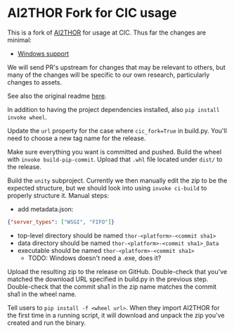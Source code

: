 # AI2THOR Fork for CIC usage

This is a fork of [AI2THOR](https://github.com/allenai/ai2thor) for usage at CIC. Thus far the changes are minimal:

* [Windows support](https://github.com/allenai/ai2thor/pull/1192)

We will send PR's upstream for changes that may be relevant to others, but many of the changes will be specific to our own research, particularly changes to assets.

See also the original readme [here](./README.md).

In addition to having the project dependencies installed, also `pip install invoke wheel`.

Update the `url` property for the case where `cic_fork=True` in build.py. You'll need to choose a new tag name for the release.

Make sure everything you want is committed and pushed.
Build the wheel with `invoke build-pip-commit`. Upload that `.whl` file located under `dist/` to the release.

Build the `unity` subproject. Currently we then manually edit the zip to be the expected structure, but we should look into using `invoke ci-build` to properly structure it. Manual steps:

* add metadata.json:

```json
{"server_types": ["WSGI", "FIFO"]}
```

* top-level directory should be named `thor-<platform>-<commit sha1>`
* data directory should be named `thor-<platform>-<commit sha1>_Data`
* executable should be named `thor-<platform>-<commit sha1>`
    - TODO: Windows doesn't need a .exe, does it?

Upload the resulting zip to the release on GitHub. Double-check that you've matched the download URL specified in build.py in the previous step. Double-check that the commit sha1 in the zip name matches the commit sha1 in the wheel name.

Tell users to `pip install -f <wheel url>`. When they import AI2THOR for the first time in a running script, it will download and unpack the zip you've created and run the binary.
